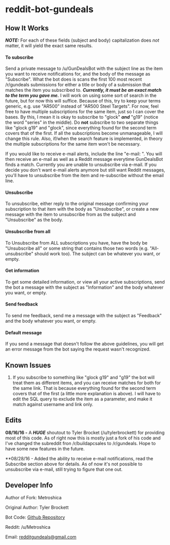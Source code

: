 # reddit-bot-gundeals

## How It Works

***NOTE:*** For each of these fields (subject and body) capitalization does *not* matter, it will yield the exact same results.

#### To subscribe 
Send a private message to /u/GunDealsBot with the subject line as the item you want to receive notifications for, and the body of the message as "Subscribe". What the bot does is scans the first 100 most recent /r/gundeals submissions for either a title or body of a submission that matches the item you subscribed to. ***Currently, it must be an exact match to the term you gave me.*** I will work on using some sort of search in the future, but for now this will suffice. Because of this, try to keep your terms generic, e.g. use "AR500" instead of "AR500 Steel Targets". For now, feel free to have multiple subscriptions for the same item, just so I can cover the bases. By this, I mean it is okay to subscribe to "glock" ***and*** "g19" (notice the word "series" in the middle). Do **not** subscribe to two separate things like "glock g19" and "glock", since everything found for the second term covers that of the first. If all the subscriptions become unmanageable, I will change this rule. Also, if/when the search feature is implemented, in theory the multiple subscriptions for the same item won't be necessary.

If you would like to receive e-mail alerts, include the line "e-mail: <email address>". You will then receive an e-mail as well as a Reddit message everytime GunDealsBot finds a match. Currently you are unable to unsubscribe via e-mail. If you decide you don't want e-mail alerts anymore but still want Reddit messages, you'll have to unsubscribe from the item and re-subscribe without the email line.

#### Unsubscribe
To unsubscribe, either reply to the original message confirming your subscription to that item with the body as "Unsubscribe", or create a new message with the item to unsubscribe from as the subject and "Unsubscribe" as the body.

#### Unsubscribe from all
To Unsubscribe from ALL subscriptions you have, have the body be "Unsubscribe all" or some string that contains those two words (e.g. "All-unsubscribe" should work too). The subject can be whatever you want, or empty.

#### Get information
To get some detailed information, or view all your active subscriptions, send the bot a message with the subject as "Information" and the body whatever you want, or empty.

#### Send feedback
To send me feedback, send me a message with the subject as "Feedback" and the body whatever you want, or empty.

#### Default message
If you send a message that doesn't follow the above guidelines, you will get an error message from the bot saying the request wasn't recognized.


## Known Issues

1. If you subscribe to something like "glock g19" and "g19" the bot will treat them as different items, and you can receive matches for both for the same link. That is because everything found for the second term covers that of the first (a little more explanation is above). I will have to edit the SQL query to exclude the item as a parameter, and make it match against username and link only.


## Edits

**08/16/16 -** A ***HUGE*** shoutout to Tyler Brocket (/u/tylerbrockett) for providing most of this code. As of right now this is mostly just a fork of his code and I've changed the subreddit fron /r/buildapcsales to /r/gundeals. Hope to have some new features in the future.

**08/28/16 - Added the ability to receive e-mail notifications, read the Subscribe section above for details. As of now it's not possible to unsubscribe via e-mail, still trying to figure that one out.

## Developer Info

Author of Fork: Metroshica

Original Author: Tyler Brockett	

Bot Code: [Github Repository](https://github.com/metroshica/reddit-bot-gundeals)

Reddit: /u/Metroshica

Email: redditgundeals@gmail.com

&nbsp;
